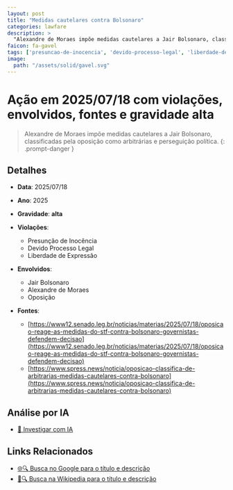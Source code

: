 ```yaml
---
layout: post
title: "Medidas cautelares contra Bolsonaro"
categories: lawfare
description: > 
  "Alexandre de Moraes impõe medidas cautelares a Jair Bolsonaro, classificadas pela oposição como arbitrárias e perseguição política."
faicon: fa-gavel
tags: ['presuncao-de-inocencia', 'devido-processo-legal', 'liberdade-de-expressao', 'jair-bolsonaro', 'alexandre-de-moraes', 'oposicao', 'gravidade-alta', 'medidas-cautelares', 'perseguicao-politica', 'bolsonaro']
image:
  path: "/assets/solid/gavel.svg"
---
```


# Ação em 2025/07/18 com violações, envolvidos, fontes e gravidade alta

> Alexandre de Moraes impõe medidas cautelares a Jair Bolsonaro, classificadas pela oposição como arbitrárias e perseguição política.
{: .prompt-danger }

## Detalhes
- **Data**: 2025/07/18
- **Ano**: 2025
- **Gravidade**: **alta** <i class="fas fa-gavel"></i>

- **Violações**:
  - Presunção de Inocência
  - Devido Processo Legal
  - Liberdade de Expressão
- **Envolvidos**:
  - Jair Bolsonaro
  - Alexandre de Moraes
  - Oposição
- **Fontes**:
  - [https://www12.senado.leg.br/noticias/materias/2025/07/18/oposicao-reage-as-medidas-do-stf-contra-bolsonaro-governistas-defendem-decisao](https://www12.senado.leg.br/noticias/materias/2025/07/18/oposicao-reage-as-medidas-do-stf-contra-bolsonaro-governistas-defendem-decisao)
  - [https://www.spress.news/noticia/oposicao-classifica-de-arbitrarias-medidas-cautelares-contra-bolsonaro](https://www.spress.news/noticia/oposicao-classifica-de-arbitrarias-medidas-cautelares-contra-bolsonaro)

## Análise por IA
- [🤖 Investigar com IA](https://www.perplexity.ai/search?q=%20Medidas%20cautelares%20contra%20Bolsonaro%20Alexandre%20de%20Moraes%20imp%C3%B5e%20medidas%20cautelares%20a%20Jair%20Bolsonaro%2C%20classificadas%20pela%20oposi%C3%A7%C3%A3o%20como%20arbitr%C3%A1rias%20e%20persegui%C3%A7%C3%A3o%20pol%C3%ADtica.%20Presun%C3%A7%C3%A3o%20de%20Inoc%C3%AAncia%20Devido%20Processo%20Legal%20Liberdade%20de%20Express%C3%A3o%202025%20gravidade%20alta)

## Links Relacionados
- [🌐🔍 Busca no Google para o título e descrição](https://www.google.com/search?q=%20Medidas%20cautelares%20contra%20Bolsonaro%20Alexandre%20de%20Moraes%20imp%C3%B5e%20medidas%20cautelares%20a%20Jair%20Bolsonaro%2C%20classificadas%20pela%20oposi%C3%A7%C3%A3o%20como%20arbitr%C3%A1rias%20e%20persegui%C3%A7%C3%A3o%20pol%C3%ADtica.%20Presun%C3%A7%C3%A3o%20de%20Inoc%C3%AAncia%20Devido%20Processo%20Legal%20Liberdade%20de%20Express%C3%A3o%202025%20gravidade%20alta)
- [📖🔍 Busca na Wikipedia para o título e descrição](https://pt.wikipedia.org/w/index.php?search=%20Medidas%20cautelares%20contra%20Bolsonaro%20Alexandre%20de%20Moraes%20imp%C3%B5e%20medidas%20cautelares%20a%20Jair%20Bolsonaro%2C%20classificadas%20pela%20oposi%C3%A7%C3%A3o%20como%20arbitr%C3%A1rias%20e%20persegui%C3%A7%C3%A3o%20pol%C3%ADtica.%20Presun%C3%A7%C3%A3o%20de%20Inoc%C3%AAncia%20Devido%20Processo%20Legal%20Liberdade%20de%20Express%C3%A3o%202025%20gravidade%20alta)

